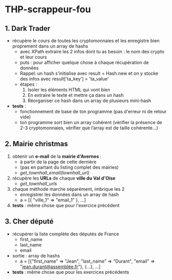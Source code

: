 # THP-scrappeur-fou

## 1. Dark Trader
- récupère le cours de toutes les cryptomonnaies et les enregistre bien proprement dans un array de hashs
  - avec XPath extraire les 2 infos dont tu as besoin : le nom des crypto et leur cours
  - puts : pour afficher quelque chose à chaque récupération de données
  - Rappel: un hash s’initialise avec result = Hash.new et on y stocke des infos avec result['ta_key'] = 'ta_value'
  - étapes :
    1. Isoler les éléments HTML qui vont bien
    2. En extraire le texte et mettre ça dans un hash
    3. Réorganiser ce hash dans un array de plusieurs mini-hash
- __tests__ :
  - fonctionnement de base de ton programme (pas d'erreur ni de retour vide)
  - ton programme sort bien un array cohérent (vérifier la présence de 2-3 cryptomonnaies, vérifier que l’array est de taille cohérente...)

## 2. Mairie christmas
1. obtenir un __e-mail__ de la __mairie d'Avernes__ :
   - à partir de la page de cette dernière
   - (pas en partant du listing complet des mairies)
   - *get_townhall_email(townhall_url)*
2. récupère les __URLs__ de chaque __ville du Val d'Oise__
   - *get_townhall_urls*
3. chaque méthode marche séparément, imbrique les 2
   - enregistrer les données dans un array de hash
   - a = [{ "ville_1" => "email_1" }, ...]
4. __tests__ : même chose que pour l'exercice précédent

## 3. Cher député
- récupérer la liste complète des députés de France
  - first_name
  - last_name
  - email
- sortie : array de hashs
  - a = [{"first_name" => "Jean", "last_name" => "Durant", "email" => "jean.durant@assemblée.fr"}, {...}, ...]
- __tests__ : même chose que pour les exercices précédents